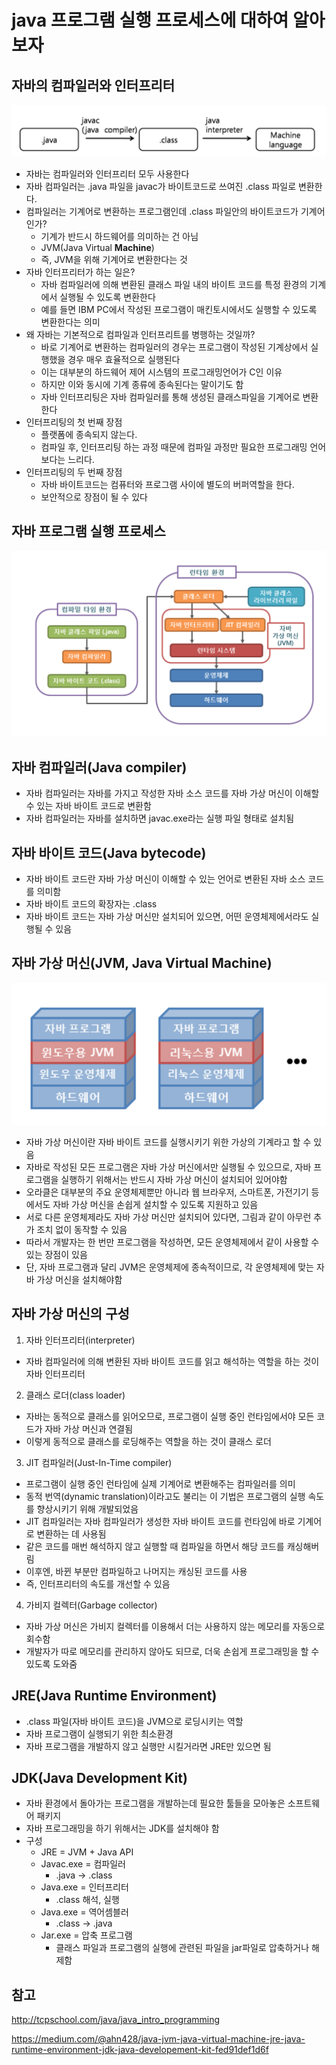 # java 프로그램 실행 프로세스에 대하여 알아보자

## 자바의 컴파일러와 인터프리터

![java_compiler_interpreter](images/java_compiler_interpreter.png)

- 자바는 컴파일러와 인터프리터 모두 사용한다
- 자바 컴파일러는 .java 파일을 javac가 바이트코드로 쓰여진 .class 파일로 변환한다.
- 컴파일러는 기계어로 변환하는 프로그램인데 .class 파일안의 바이트코드가 기계어인가?
  - 기계가 반드시 하드웨어를 의미하는 건 아님
  - JVM(Java Virtual **Machine**)
  - 즉, JVM을 위해 기계어로 변환한다는 것
- 자바 인터프리터가 하는 일은?
  - 자바 컴파일러에 의해 변환된 클래스 파일 내의 바이트 코드를 특정 환경의 기계에서 실행될 수 있도록 변환한다
  - 예를 들면 IBM PC에서 작성된 프로그램이 매킨토시에서도 실행할 수 있도록 변환한다는 의미
- 왜 자바는 기본적으로 컴파일과 인터프리트를 병행하는 것일까?
  - 바로 기계어로 변환하는 컴파일러의 경우는 프로그램이 작성된 기계상에서 실행했을 경우 매우 효율적으로 실행된다
  - 이는 대부분의 하드웨어 제어 시스템의 프로그래밍언어가 C인 이유
  - 하지만 이와 동시에 기계 종류에 종속된다는 말이기도 함
  - 자바 인터프리팅은 자바 컴파일러를 통해 생성된 클래스파일을 기계어로 변환한다
- 인터프리팅의 첫 번째 장점
  - 플랫폼에 종속되지 않는다.
  - 컴파일 후, 인터프리팅 하는 과정 때문에 컴파일 과정만 필요한 프로그래밍 언어보다는 느리다.
- 인터프리팅의 두 번째 장점
  - 자바 바이트코드는 컴퓨터와 프로그램 사이에 별도의 버퍼역할을 한다.
  - 보안적으로 장점이 될 수 있다



## 자바 프로그램 실행 프로세스

![java_program_process](images/java_program_process.png)

## 자바 컴파일러(Java compiler)

- 자바 컴파일러는 자바를 가지고 작성한 자바 소스 코드를 자바 가상 머신이 이해할 수 있는 자바 바이트 코드로 변환함
- 자바 컴파일러는 자바를 설치하면 javac.exe라는 실행 파일 형태로 설치됨

## 자바 바이트 코드(Java bytecode)

- 자바 바이트 코드란 자바 가상 머신이 이해할 수 있는 언어로 변환된 자바 소스 코드를 의미함
- 자바 바이트 코드의 확장자는 .class
- 자바 바이트 코드는 자바 가상 머신만 설치되어 있으면, 어떤 운영체제에서라도 실행될 수 있음

## 자바 가상 머신(JVM, Java Virtual Machine)

![JVM](images/JVM.png)

- 자바 가상 머신이란 자바 바이트 코드를 실행시키기 위한 가상의 기계라고 할 수 있음
- 자바로 작성된 모든 프로그램은 자바 가상 머신에서만 실행될 수 있으므로, 자바 프로그램을 실행하기 위해서는 반드시 자바 가상 머신이 설치되어 있어야함
- 오라클은 대부분의 주요 운영체제뿐만 아니라 웹 브라우저, 스마트폰, 가전기기 등에서도 자바 가상 머신을 손쉽게 설치할 수 있도록 지원하고 있음
- 서로 다른 운영체제라도 자바 가상 머신만 설치되어 있다면, 그림과 같이 아무런 추가 조치 없이 동작할 수 있음
- 따라서 개발자는 한 번만 프로그램을 작성하면, 모든 운영체제에서 같이 사용할 수 있는 장점이 있음
- 단, 자바 프로그램과 달리 JVM은 운영체제에 종속적이므로, 각 운영체제에 맞는 자바 가상 머신을 설치해야함

## 자바 가상 머신의 구성

1. 자바 인터프리터(interpreter)

- 자바 컴파일러에 의해 변환된 자바 바이트 코드를 읽고 해석하는 역할을 하는 것이 자바 인터프리터

2. 클래스 로더(class loader)

- 자바는 동적으로 클래스를 읽어오므로, 프로그램이 실행 중인 런타임에서야 모든 코드가 자바 가상 머신과 연결됨
- 이렇게 동적으로 클래스를 로딩해주는 역할을 하는 것이 클래스 로더

3. JIT 컴파일러(Just-In-Time compiler)

- 프로그램이 실행 중인 런타임에 실제 기계어로 변환해주는 컴파일러를 의미
- 동적 번역(dynamic translation)이라고도 불리는 이 기법은 프로그램의 실행 속도를 향상시키기 위해 개발되었음
- JIT 컴파일러는 자바 컴파일러가 생성한 자바 바이트 코드를 런타임에 바로 기계어로 변환하는 데 사용됨
- 같은 코드를 매번 해석하지 않고 실행할 때 컴파일을 하면서 해당 코드를 캐싱해버림
- 이후엔, 바뀐 부분만 컴파일하고 나머지는 캐싱된 코드를 사용
- 즉, 인터프리터의 속도를 개선할 수 있음

4. 가비지 컬렉터(Garbage collector)

- 자바 가상 머신은 가비지 컬렉터를 이용해서 더는 사용하지 않는 메모리를 자동으로 회수함
- 개발자가 따로 메모리를 관리하지 않아도 되므로, 더욱 손쉽게 프로그래밍을 할 수 있도록 도와줌

## JRE(Java Runtime Environment)

- .class 파일(자바 바이트 코드)을 JVM으로 로딩시키는 역할
- 자바 프로그램이 실행되기 위한 최소환경
- 자바 프로그램을 개발하지 않고 실행만 시킬거라면 JRE만 있으면 됨

## JDK(Java Development Kit)

- 자바 환경에서 돌아가는 프로그램을 개발하는데 필요한 툴들을 모아놓은 소프트웨어 패키지
- 자바 프로그래밍을 하기 위해서는 JDK를 설치해야 함
- 구성
  - JRE = JVM + Java API
  - Javac.exe = 컴파일러
    - .java -> .class
  - Java.exe = 인터프리터
    - .class 해석, 실행
  - Java.exe = 역어셈블러
    - .class -> .java
  - Jar.exe = 압축 프로그램
    - 클래스 파일과 프로그램의 실행에 관련된 파일을 jar파일로 압축하거나 해제함

## 참고

http://tcpschool.com/java/java_intro_programming

https://medium.com/@ahn428/java-jvm-java-virtual-machine-jre-java-runtime-environment-jdk-java-developement-kit-fed91def1d6f